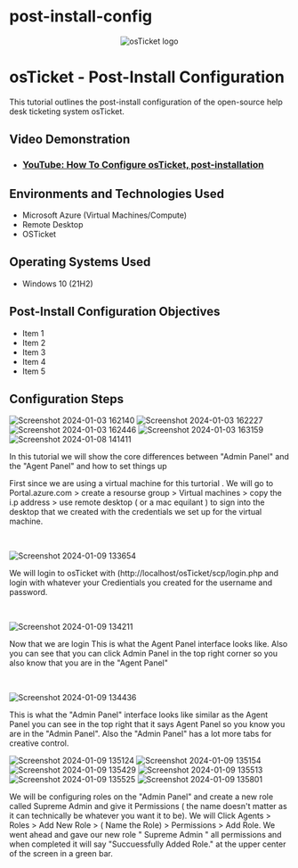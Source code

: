 # post-install-config

<p align="center">
<img src="https://i.imgur.com/Clzj7Xs.png" alt="osTicket logo"/>
</p>

<h1>osTicket - Post-Install Configuration</h1>
This tutorial outlines the post-install configuration of the open-source help desk ticketing system osTicket.<br />


<h2>Video Demonstration</h2>

- ### [YouTube: How To Configure osTicket, post-installation](https://www.youtube.com)

<h2>Environments and Technologies Used</h2>

- Microsoft Azure (Virtual Machines/Compute)
- Remote Desktop
- OSTicket

<h2>Operating Systems Used </h2>

- Windows 10</b> (21H2)

<h2>Post-Install Configuration Objectives</h2>

- Item 1
- Item 2
- Item 3
- Item 4
- Item 5

<h2>Configuration Steps</h2>

![Screenshot 2024-01-03 162140](https://github.com/kevonrochester/post-install-config/assets/155024615/4a01e709-9c95-4666-863c-1b301a89fff9)
![Screenshot 2024-01-03 162227](https://github.com/kevonrochester/post-install-config/assets/155024615/e4033d3f-99a2-480e-8e92-008069ba5ebc)
![Screenshot 2024-01-03 162446](https://github.com/kevonrochester/post-install-config/assets/155024615/9a8c27b5-a6ea-4a9c-bf11-4839d05d3944)
![Screenshot 2024-01-03 163159](https://github.com/kevonrochester/post-install-config/assets/155024615/204e799f-d071-4a6c-a46e-467f79e3d3b5)
![Screenshot 2024-01-08 141411](https://github.com/kevonrochester/post-install-config/assets/155024615/9bd2def6-d226-4e89-bfe3-b0404e07d1ca)




In this tutorial we will show the core differences between "Admin Panel" and the "Agent Panel" and how to set things up

First since we are using a virtual machine for this turtorial . We will go to Portal.azure.com > create a resourse group > Virtual machines > copy the i.p address > use remote desktop ( or a mac equilant ) to sign into the desktop that we created with the credentials we set up for the virtual machine.
</p>
<br />

![Screenshot 2024-01-09 133654](https://github.com/kevonrochester/post-install-config/assets/155024615/373ff6ba-a7eb-43c8-a52c-c8ba50d519a9)


We will login to osTicket with (http://localhost/osTicket/scp/login.php and login with whatever your Credientials you created for the username and password.
</p>
<br />

![Screenshot 2024-01-09 134211](https://github.com/kevonrochester/post-install-config/assets/155024615/58a3c991-73e8-4013-9b77-64c72a42c472)

Now that we are login This is what the Agent Panel interface looks like. Also you can see that you can click Admin Panel in the top right corner so you also know that you are in the "Agent Panel" 
</p>
<br />

![Screenshot 2024-01-09 134436](https://github.com/kevonrochester/post-install-config/assets/155024615/522905db-8eb2-4795-93b1-52532a6b519e)

This is what the "Admin Panel" interface looks like similar as the Agent Panel you can see in the top right that it says Agent Panel so you know you are in the "Admin Panel". Also the "Admin Panel" has a lot more tabs for creative control.

![Screenshot 2024-01-09 135124](https://github.com/kevonrochester/post-install-config/assets/155024615/5d847aeb-2622-440b-bd83-a6ed4504279e)
![Screenshot 2024-01-09 135154](https://github.com/kevonrochester/post-install-config/assets/155024615/b77ccce1-d7b0-428d-bd94-fd3ff9a26c78)
![Screenshot 2024-01-09 135429](https://github.com/kevonrochester/post-install-config/assets/155024615/dce97192-3e68-4d35-8c80-388212203f90)
![Screenshot 2024-01-09 135513](https://github.com/kevonrochester/post-install-config/assets/155024615/196ff506-9e3b-451b-b3e0-b5471c7da2f9)
![Screenshot 2024-01-09 135525](https://github.com/kevonrochester/post-install-config/assets/155024615/cd1c3285-1962-4955-9313-33aa89d1b8b0)
![Screenshot 2024-01-09 135801](https://github.com/kevonrochester/post-install-config/assets/155024615/bdb47bc5-5856-494c-aa3b-33957a031106)

We will be configuring roles on the "Admin Panel" and create a new role called Supreme Admin and give it Permissions ( the name doesn't matter as it can technically be whatever you want it to be). We will Click Agents > Roles > Add New Role > ( Name the Role) > Permissions > Add Role. We went ahead and gave our new role " Supreme Admin " all permissions and when completed it will say "Succuessfully Added Role." at the upper center of the screen in a green bar.













